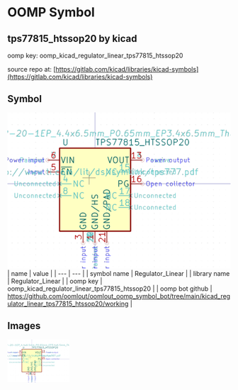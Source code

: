 # OOMP Symbol  
## tps77815_htssop20  by kicad  
  
oomp key: oomp_kicad_regulator_linear_tps77815_htssop20  
  
source repo at: [https://gitlab.com/kicad/libraries/kicad-symbols](https://gitlab.com/kicad/libraries/kicad-symbols)  
## Symbol  
  
[![working.png](working_600.png)](working.png)  
| name | value | 
| --- | --- | 
| symbol name | Regulator_Linear | 
| library name | Regulator_Linear | 
| oomp key | oomp_kicad_regulator_linear_tps77815_htssop20 | 
| oomp bot github | https://github.com/oomlout/oomlout_oomp_symbol_bot/tree/main/kicad_regulator_linear_tps77815_htssop20/working | 
## Images  
  
[![working.png](working_140.png)](working.png)  
